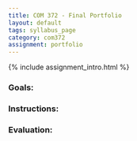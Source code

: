 ```yaml
---
title: COM 372 - Final Portfolio
layout: default
tags: syllabus_page
category: com372
assignment: portfolio
---
```


{% include assignment_intro.html %}

### Goals:

### Instructions:

### Evaluation:

